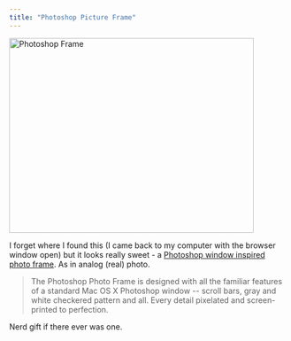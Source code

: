 ```yaml
---
title: "Photoshop Picture Frame"
---
```

<p><img src="https://chrisenns.com/wp-content/uploads/2009/06/Picture-31.png" alt="Photoshop Frame" title="Photoshop Frame" width="442" height="352" class="aligncenter size-full wp-image-1694" /></p>
<p>I forget where I found this (I came back to my computer with the browser window open) but it looks really sweet - a <a href="https://photojojo.com/store/awesomeness/photoshop-photo-frame">Photoshop window inspired photo frame</a>.  As in analog (real) photo.</p>
<blockquote><p>The Photoshop Photo Frame is designed with all the familiar features of a standard Mac OS X Photoshop window -- scroll bars, gray and white checkered pattern and all. Every detail pixelated and screen-printed to perfection.</p></blockquote>
<p>Nerd gift if there ever was one.</p>
